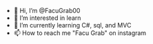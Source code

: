 - 👋 Hi, I’m @FacuGrab00
- 👀 I’m interested in learn
- 🌱 I’m currently learning C#, sql, and MVC
- 📫 How to reach me "Facu Grab" on instagram

<!---
FacuGrab00/FacuGrab00 is a ✨ special ✨ repository because its `README.md` (this file) appears on your GitHub profile.
You can click the Preview link to take a look at your changes.
--->
